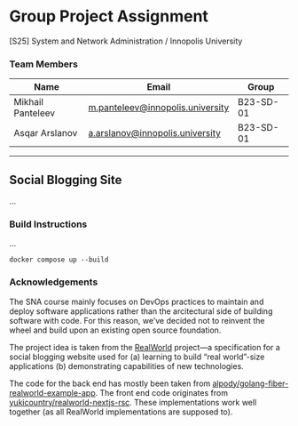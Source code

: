 # Group Project Assignment

[S25] System and Network Administration / Innopolis University

### Team Members

| Name              | Email                            | Group     |
| ----------------- | -------------------------------- | --------- |
| Mikhail Panteleev | m.panteleev@innopolis.university | B23-SD-01 |
| Asqar Arslanov    | a.arslanov@innopolis.university  | B23-SD-01 |

---

## Social Blogging Site

...

### Build Instructions

...

```shell
docker compose up --build
```

### Acknowledgements

The SNA course mainly focuses on DevOps practices to maintain and deploy software applications rather than the arcitectural side of building software with code. For this reason, we&CloseCurlyQuote;ve decided not to reinvent the wheel and build upon an existing open source foundation.

The project idea is taken from the [RealWorld](https://realworld-docs.netlify.app/) project&mdash;a specification for a social blogging website used for (a) learning to build &OpenCurlyDoubleQuote;real world&CloseCurlyDoubleQuote;-size applications (b) demonstrating capabilities of new technologies.

The code for the back end has mostly been taken from [alpody/golang-fiber-realworld-example-app](https://github.com/alpody/golang-fiber-realworld-example-app). The front end code originates from [yukicountry/realworld-nextjs-rsc](https://github.com/yukicountry/realworld-nextjs-rsc). These implementations work well together (as all RealWorld implementations are supposed to).
